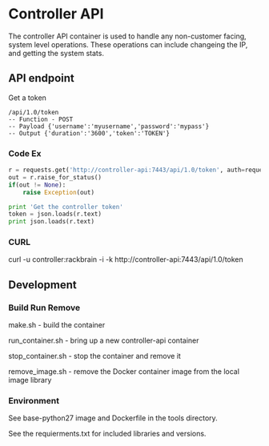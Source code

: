 # Controller API

The controller API container is used to handle any non-customer facing, system level operations. These operations can include changeing the IP, and getting the system stats.

## API endpoint
Get a token
```
/api/1.0/token
-- Function - POST
-- Payload {'username':'myusername','password':'mypass'}
-- Output {'duration':'3600','token':'TOKEN'}
```

### Code Ex
```python
r = requests.get('http://controller-api:7443/api/1.0/token', auth=requests.auth.HTTPBasicAuth('controller', 'rackbrain'))
out = r.raise_for_status()
if(out != None):
    raise Exception(out)

print 'Get the controller token'
token = json.loads(r.text)
print json.loads(r.text)
```

### CURL

curl -u controller:rackbrain -i -k http://controller-api:7443/api/1.0/token

## Development

### Build Run Remove

make.sh - build the container

run_container.sh - bring up a new controller-api container

stop_container.sh - stop the container and remove it

remove_image.sh - remove the Docker container image from the local image library

### Environment

See base-python27 image and Dockerfile in the tools directory.

See the requierments.txt for included libraries and versions.
